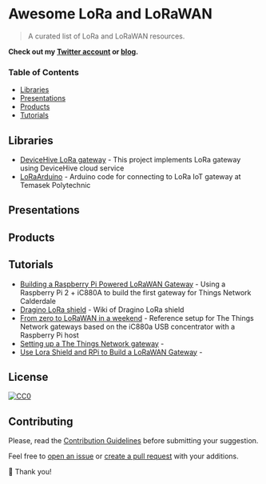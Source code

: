 # Awesome LoRa and LoRaWAN

> A curated list of LoRa and LoRaWAN resources.

**Check out my [Twitter account](https://twitter.com/emmecilab) or [blog](https://www.emmecilab.net).**

### Table of Contents

- [Libraries](#libraries)
- [Presentations](#presentations)
- [Products](#products)
- [Tutorials](#tutorials)


## Libraries

- [DeviceHive LoRa gateway](https://github.com/devicehive/lora-gateway) - This project implements LoRa gateway using DeviceHive cloud service
- [LoRaArduino](https://github.com/lupyuen/LoRaArduino) - Arduino code for connecting to LoRa IoT gateway at Temasek Polytechnic 


## Presentations

## Products

## Tutorials

- [Building a Raspberry Pi Powered LoRaWAN Gateway](https://www.rs-online.com/designspark/building-a-raspberry-pi-powered-lorawan-gateway) - Using a Raspberry Pi 2 + iC880A to build the first gateway for Things Network Calderdale
- [Dragino LoRa shield](http://wiki.dragino.com/index.php?title=Lora_Shield) - Wiki of Dragino LoRa shield
- [From zero to LoRaWAN in a weekend](https://github.com/ttn-zh/ic880a-gateway/wiki) - Reference setup for The Things Network gateways based on the iC880a USB concentrator with a Raspberry Pi host
- [Setting up a The Things Network gateway](https://oisec.net/blog/ttn-gateway-rak831-ic880a) - 
- [Use Lora Shield and RPi to Build a LoRaWAN Gateway](https://www.instructables.com/id/Use-Lora-Shield-and-RPi-to-Build-a-LoRaWAN-Gateway/) - 

## License

[![CC0](https://i.creativecommons.org/p/zero/1.0/88x31.png)](https://creativecommons.org/publicdomain/zero/1.0/)


## Contributing

Please, read the [Contribution Guidelines](https://github.com/mcicolella/awesome-emulators-simulators/blob/master/contributing.md) before submitting your suggestion.

Feel free to [open an issue](https://github.com/mcicolella/awesome-emulators-simulators/issues) or [create a pull request](https://github.com/mcicolella/awesome-emulators-simulators/pulls) with your additions.

:star2: Thank you!
